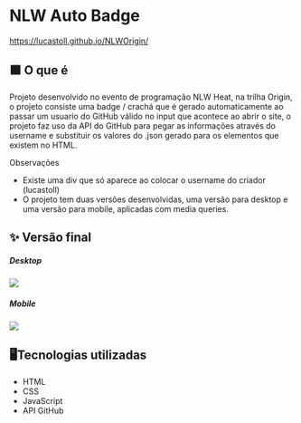 # NLW Auto Badge

https://lucastoll.github.io/NLWOrigin/

## ⬛ O que é

Projeto desenvolvido no evento de programação NLW Heat, na trilha Origin, o projeto consiste uma badge / crachá que é gerado automaticamente ao passar um usuario do GitHub válido no input que acontece ao abrir o site, o projeto faz uso da API do GitHub para pegar as informações através do username e substituir os valores do .json gerado para os elementos que existem no HTML.

Observações

- Existe uma div que só aparece ao colocar o username do criador (lucastoll)
- O projeto tem duas versões desenvolvidas, uma versão para desktop e uma versão para mobile, aplicadas com media queries.

## ✨ Versão final 

##### Desktop

![](https://i.imgur.com/hUKJ5ps.png)

##### Mobile

![](https://i.imgur.com/iDzPy50.png)

## :desktop_computer:Tecnologias utilizadas 

- HTML
- CSS
- JavaScript
- API GitHub

